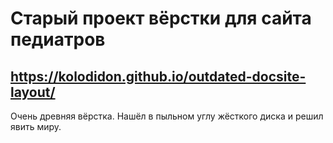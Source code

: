 # Старый проект вёрстки для сайта педиатров
## https://kolodidon.github.io/outdated-docsite-layout/
Очень древняя вёрстка. Нашёл в пыльном углу жёсткого диска и решил явить миру.

